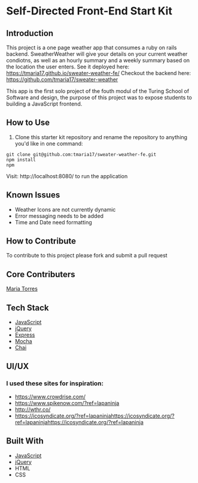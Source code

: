 # Self-Directed Front-End Start Kit
## Introduction
 This project is a one page weather app that consumes a ruby on rails backend. SweatherWeather will give your details on your current weather condiotns, as well as an hourly summary and a weekly summary based on the location the user enters.
See it deployed here: https://tmaria17.github.io/sweater-weather-fe/
Checkout the backend here: https://github.com/tmaria17/sweater-weather

This app is the first solo project of the fouth modul of the Turing School of Software and design, the purpose of this project was to expose students to building a JavaScript frontend.


## How to Use

1. Clone this starter kit repository and rename the repository to anything you'd like in one command:

  ```shell
  git clone git@github.com:tmaria17/sweater-weather-fe.git
  npm install 
  npm
  ```
  Visit: http://localhost:8080/ to run the application

## Known Issues
 * Weather Icons are not currently dynamic
 * Error messaging needs to be added
 * Time and Date need formatting
## How to Contribute 
To contribute to this project please fork and submit a pull request

## Core Contributers 
[Maria Torres](https://github.com/tmaria17)

## Tech Stack
  
* [JavaScript](https://www.javascript.com/)
* [jQuery](https://jquery.com/)
* [Express](https://expressjs.com/)
* [Mocha](https://mochajs.org/)
* [Chai](https://chaijs.com/)

## UI/UX
### I used these sites for inspiration: 
* https://www.crowdrise.com/ 
* https://www.spikenow.com/?ref=lapaninja
* http://wthr.co/
* https://icosyndicate.org/?ref=lapaninjahttps://icosyndicate.org/?ref=lapaninjahttps://icosyndicate.org/?ref=lapaninja
## Built With

* [JavaScript](https://www.javascript.com/)
* [jQuery](https://jquery.com/)
* HTML
* CSS

